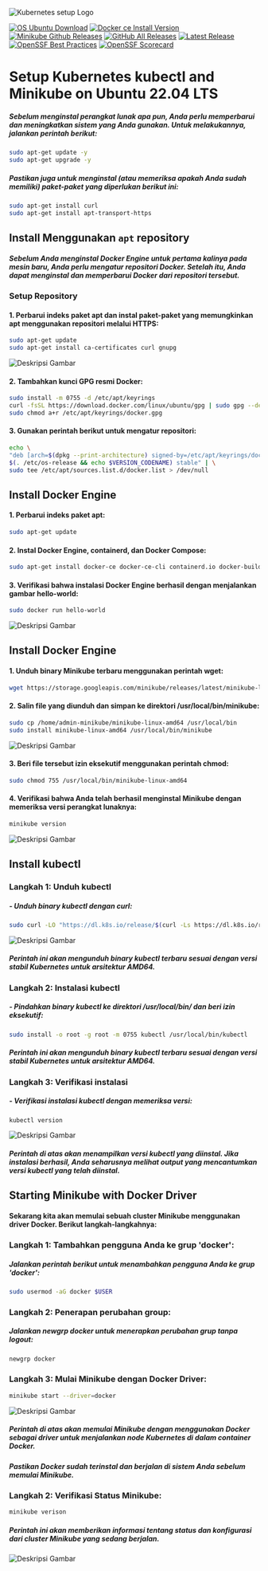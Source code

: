 ![Kubernetes setup Logo](images/logo.png) 

[![OS Ubuntu Download](https://img.shields.io/badge/ubuntu-v.22.04TLS-blue?style=flat)](https://releases.ubuntu.com/jammy/)
[![Docker ce Install Version](https://img.shields.io/badge/docker.ce-ubuntu-red?style=flat)](https://docs.docker.com/engine/install/ubuntu/)
[![Minikube Github Releases](https://img.shields.io/badge/minikube-installation-green?style=flat)](https://minikube.sigs.k8s.io/docs/)
[![GitHub All Releases](https://img.shields.io/github/downloads/kubernetes/minikube/total.svg)](https://github.com/kubernetes/minikube/releases/latest)
[![Latest Release](https://img.shields.io/github/v/release/kubernetes/minikube?include_prereleases)](https://github.com/kubernetes/minikube/releases/latest)
[![OpenSSF Best Practices](https://www.bestpractices.dev/projects/5015/badge)](https://www.bestpractices.dev/en/projects/5015)
[![OpenSSF Scorecard](https://api.securityscorecards.dev/projects/github.com/kubernetes/minikube/badge)](https://api.securityscorecards.dev/projects/github.com/kubernetes/minikube)
 
# Setup Kubernetes kubectl and Minikube on Ubuntu 22.04 LTS

##### Sebelum menginstal perangkat lunak apa pun, Anda perlu memperbarui dan meningkatkan sistem yang Anda gunakan. Untuk melakukannya, jalankan perintah berikut:

```sh
sudo apt-get update -y
sudo apt-get upgrade -y
```

##### Pastikan juga untuk menginstal (atau memeriksa apakah Anda sudah memiliki) paket-paket yang diperlukan berikut ini:

```sh
sudo apt-get install curl
sudo apt-get install apt-transport-https
```

## Install Menggunakan `apt` repository

##### Sebelum Anda menginstal Docker Engine untuk pertama kalinya pada mesin baru, Anda perlu mengatur repositori Docker. Setelah itu, Anda dapat menginstal dan memperbarui Docker dari repositori tersebut.

### Setup Repository 

#### 1. Perbarui indeks paket apt dan instal paket-paket yang memungkinkan apt menggunakan repositori melalui HTTPS:

```sh
sudo apt-get update
sudo apt-get install ca-certificates curl gnupg
```
![Deskripsi Gambar](images/ss_ca-cert.png)

#### 2. Tambahkan kunci GPG resmi Docker:

```sh
sudo install -m 0755 -d /etc/apt/keyrings
curl -fsSL https://download.docker.com/linux/ubuntu/gpg | sudo gpg --dearmor -o /etc/apt/keyrings/docker.gpg
sudo chmod a+r /etc/apt/keyrings/docker.gpg
```

#### 3. Gunakan perintah berikut untuk mengatur repositori:

```sh
echo \
"deb [arch=$(dpkg --print-architecture) signed-by=/etc/apt/keyrings/docker.gpg] https://download.docker.com/linux/ubuntu \
$(. /etc/os-release && echo $VERSION_CODENAME) stable" | \
sudo tee /etc/apt/sources.list.d/docker.list > /dev/null
```

## Install Docker Engine

#### 1. Perbarui indeks paket apt:

```sh
sudo apt-get update
```

#### 2. Instal Docker Engine, containerd, dan Docker Compose:

```sh
sudo apt-get install docker-ce docker-ce-cli containerd.io docker-buildx-plugin docker-compose-plugin
```

#### 3. Verifikasi bahwa instalasi Docker Engine berhasil dengan menjalankan gambar hello-world:

```sh
sudo docker run hello-world
```

![Deskripsi Gambar](images/h-world.png)

## Install Docker Engine

#### 1. Unduh binary Minikube terbaru menggunakan perintah wget:

```sh
wget https://storage.googleapis.com/minikube/releases/latest/minikube-linux-amd64 -P ~/
```

#### 2. Salin file yang diunduh dan simpan ke direktori /usr/local/bin/minikube:

```sh
sudo cp /home/admin-minikube/minikube-linux-amd64 /usr/local/bin
sudo install minikube-linux-amd64 /usr/local/bin/minikube
```

![Deskripsi Gambar](images/m-version.png)

#### 3. Beri file tersebut izin eksekutif menggunakan perintah chmod:

```sh
sudo chmod 755 /usr/local/bin/minikube-linux-amd64
```

#### 4. Verifikasi bahwa Anda telah berhasil menginstal Minikube dengan memeriksa versi perangkat lunaknya:

```sh
minikube version
``` 

![Deskripsi Gambar](images/m-version.png)

## Install kubectl

### Langkah 1: Unduh kubectl

##### - Unduh binary kubectl dengan curl:

```sh
sudo curl -LO "https://dl.k8s.io/release/$(curl -Ls https://dl.k8s.io/release/stable.txt)/bin/linux/amd64/kubectl"
```

![Deskripsi Gambar](images/kube.png)

##### Perintah ini akan mengunduh binary kubectl terbaru sesuai dengan versi stabil Kubernetes untuk arsitektur AMD64.

### Langkah 2: Instalasi kubectl

##### - Pindahkan binary kubectl ke direktori /usr/local/bin/ dan beri izin eksekutif:

```sh
sudo install -o root -g root -m 0755 kubectl /usr/local/bin/kubectl
```

##### Perintah ini akan mengunduh binary kubectl terbaru sesuai dengan versi stabil Kubernetes untuk arsitektur AMD64.

### Langkah 3: Verifikasi instalasi

##### - Verifikasi instalasi kubectl dengan memeriksa versi:

```sh
kubectl version
```

![Deskripsi Gambar](images/k-version.png)

##### Perintah di atas akan menampilkan versi kubectl yang diinstal. Jika instalasi berhasil, Anda seharusnya melihat output yang mencantumkan versi kubectl yang telah diinstal.

## Starting Minikube with Docker Driver

#### Sekarang kita akan memulai sebuah cluster Minikube menggunakan driver Docker. Berikut langkah-langkahnya:

### Langkah 1: Tambahkan pengguna Anda ke grup 'docker':

##### Jalankan perintah berikut untuk menambahkan pengguna Anda ke grup 'docker':

```sh
sudo usermod -aG docker $USER 
```

### Langkah 2: Penerapan perubahan group:

##### Jalankan newgrp docker untuk menerapkan perubahan grup tanpa logout:

```sh
newgrp docker 
```

### Langkah 3: Mulai Minikube dengan Docker Driver:

```sh
minikube start --driver=docker
```
![Deskripsi Gambar](images/mkube-start.png) 

##### Perintah di atas akan memulai Minikube dengan menggunakan Docker sebagai driver untuk menjalankan node Kubernetes di dalam container Docker.
##### Pastikan Docker sudah terinstal dan berjalan di sistem Anda sebelum memulai Minikube.

### Langkah 2: Verifikasi Status Minikube:

```sh
minikube verison
```

##### Perintah ini akan memberikan informasi tentang status dan konfigurasi dari cluster Minikube yang sedang berjalan.

![Deskripsi Gambar](images/mkube-version.png) 